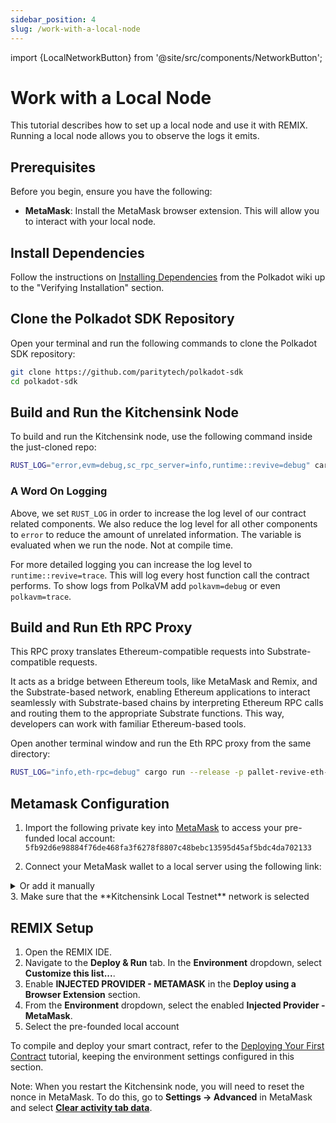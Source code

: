 ```yaml
---
sidebar_position: 4
slug: /work-with-a-local-node
---
```


import {LocalNetworkButton} from '@site/src/components/NetworkButton';

# Work with a Local Node

This tutorial describes how to set up a local node and use it with REMIX. Running a local node allows you to observe the logs
it emits.

## Prerequisites

Before you begin, ensure you have the following:

- **MetaMask**: Install the MetaMask browser extension. This will allow you to interact with your local node.

## Install Dependencies

Follow the instructions on [Installing Dependencies](https://wiki.polkadot.network/docs/build-guides-install-deps) from the Polkadot wiki up to the "Verifying Installation" section.

## Clone the Polkadot SDK Repository

Open your terminal and run the following commands to clone the Polkadot SDK repository:

```bash
git clone https://github.com/paritytech/polkadot-sdk
cd polkadot-sdk
```

## Build and Run the Kitchensink Node

To build and run the Kitchensink node, use the following command inside the just-cloned repo:

```bash
RUST_LOG="error,evm=debug,sc_rpc_server=info,runtime::revive=debug" cargo run --release --bin substrate-node -- --dev
```

### A Word On Logging

Above, we set `RUST_LOG` in order to increase the log level of our contract related components. We also reduce the log level for all other components
to `error` to reduce the amount of unrelated information. The variable is evaluated when we run the node. Not at compile time.

For more detailed logging you can increase the log level to `runtime::revive=trace`. This will log every host function call the contract performs. To show logs
from PolkaVM add `polkavm=debug` or even `polkavm=trace`.

## Build and Run Eth RPC Proxy

This RPC proxy translates Ethereum-compatible requests into Substrate-compatible requests.

It acts as a bridge between Ethereum tools, like MetaMask and Remix, and the Substrate-based network, enabling Ethereum applications to interact seamlessly with Substrate-based chains by interpreting Ethereum RPC calls and routing them to the appropriate Substrate functions. This way, developers can work with familiar Ethereum-based tools.

Open another terminal window and run the Eth RPC proxy from the same directory:

```bash
RUST_LOG="info,eth-rpc=debug" cargo run --release -p pallet-revive-eth-rpc -- --dev
```

## Metamask Configuration

1. Import the following private key into [MetaMask](https://support.metamask.io/managing-my-wallet/accounts-and-addresses/how-to-import-an-account/#importing-using-a-private-key) to access your pre-funded local account: `5fb92d6e98884f76de468fa3f6278f8807c48bebc13595d45af5bdc4da702133`

2. Connect your MetaMask wallet to a local server using the following link:

<LocalNetworkButton />

<details>
<summary>Or add it manually</summary>
- Network name: Kitchensink local
- RPC URL URL: `http://localhost:8545`
- Chain ID: `420420420`
- Currency Symbol: `DEV`
</details>
3. Make sure that the **Kitchensink Local Testnet** network is selected

## REMIX Setup

1. Open the REMIX IDE.
2. Navigate to the **Deploy & Run** tab. In the **Environment** dropdown, select **Customize this list...**.
3. Enable **INJECTED PROVIDER - METAMASK** in the **Deploy using a Browser Extension** section.
4. From the **Environment** dropdown, select the enabled **Injected Provider - MetaMask**.
5. Select the pre-founded local account

To compile and deploy your smart contract, refer to the [Deploying Your First Contract](./2-deploy-your-first-contract.md) tutorial, keeping the environment settings configured in this section.

Note: When you restart the Kitchensink node, you will need to reset the nonce in MetaMask. To do this, go to **Settings -> Advanced** in MetaMask and select [**Clear activity tab data**](https://support.metamask.io/managing-my-wallet/resetting-deleting-and-restoring/how-to-clear-your-account-activity-reset-account/#to-reset-the-account).
